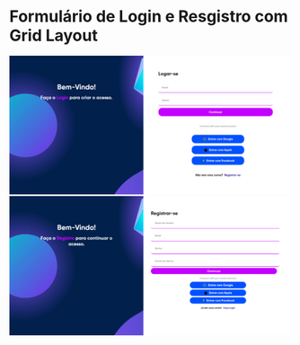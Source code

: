 # Formulário de Login e Resgistro com Grid Layout
 <img src="https://github.com/arthurarraes/login-registro-grid/blob/main/login.jpg">
 <img src="https://github.com/arthurarraes/login-registro-grid/blob/main/resgister.jpg">

